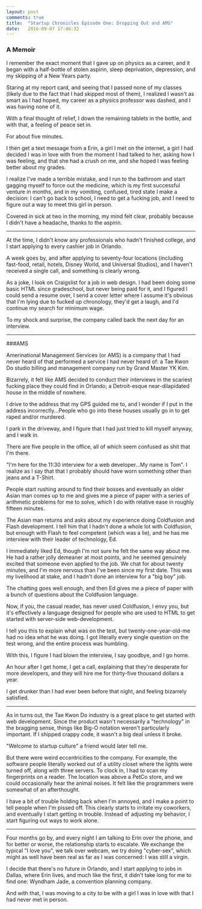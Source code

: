 ```yaml
---
layout: post
comments: true
title:  "Startup Chronicles Episode One: Dropping Out and AMS"
date:   2016-09-07 17:46:32
---
```


### A Memoir

I remember the exact moment that I gave up on physics as a career, and it began with a half-bottle of stolen aspirin, sleep deprivation, depression, and my skipping of a New Years party.  

Staring at my report card, and seeing that I passed none of my classes (likely due to the fact that I had skipped most of them), I realized I wasn't as smart as I had hoped, my career as a physics professor was dashed, and I was having none of it.  

With a final thought of relief, I down the remaining tablets in the bottle, and with that, a feeling of peace set in.  


For about five minutes.  

I then get a text message from a Erin, a girl I met on the internet, a girl I had decided I was in love with from the moment I had talked to her, asking how I was feeling, and that she had a crush on me, and she hoped I was feeling better about my grades. 


I realize I've made a terrible mistake, and I run to the bathroom and start gagging myself to force out the medicine, which is my first successful venture in months, and in my vomiting, confused, tired state I make a decision: I can't go back to school, I need to get a fucking job, and I need to figure out a way to meet this girl in person.  

Covered in sick at two in the morning, my mind felt clear, probably because I didn't have a headache, thanks to the aspirin. 

-------------------

At the time, I didn't know any professionals who hadn't finished college, and I start applying to every cashier job in Orlando.  

A week goes by, and after applying to seventy-four locations (including fast-food, retail, hotels, Disney World, and Universal Studios), and I haven't received a single call, and something is clearly wrong.  

As a joke, I look on Craigslist for a job in web design.  I had been doing some basic HTML since gradeschool, but never being paid for it, and I figured I could send a resume over, I send a cover letter where I assume it's obvious that I'm lying due to fucked up chronology, they'd get a laugh, and I'd continue my search for minimum wage. 

To my shock and surprise, the company called back the next day for an interview. 


---------------------

###AMS

Amerinational Management Services (or AMS) is a company that I had never heard of that performed a service I had never heard of: a Tae Kwon Do studio billing and management company run by Grand Master YK Kim. 

Bizarrely, it felt like AMS decided to conduct their interviews in the scariest fucking place they could find in Orlando; a Detroit-esque near-dilapidated house in the middle of nowhere.  

I drive to the address that my GPS guided me to, and I wonder if I put in the address incorrectly...People who go into these houses usually go in to get raped and/or murdered. 

I park in the driveway, and I figure that I had just tried to kill myself anyway, and I walk in. 

There are five people in the office, all of which seem confused as shit that I'm there.  

"I'm here for the 11:30 interview for a web developer...My name is Tom".  I realize as I say that that I probably should have worn something other than jeans and a T-Shirt. 

People start rushing around to find their bosses and eventually an older Asian man comes up to me and gives me a piece of paper with a series of arithmetic problems for me to solve, which I do with relative ease in roughly fifteen minutes.  

The Asian man returns and asks about my experience doing Coldfusion and Flash development. I tell him that I hadn't done a whole lot with Coldfusion, but enough with Flash to feel competent (which was a lie), and he has me interview with their leader of technology, Ed. 

I immediately liked Ed, though I'm not sure he felt the same way about me.  He had a rather jolly demeaner at most points, and he seemed genuinely excited that someone even applied to the job.  We chat for about twenty minutes, and I'm more nervous than I've been since my first date.  This was my livelihood at stake, and I hadn't done an interview for a "big boy" job. 

The chatting goes well enough, and then Ed gives me a piece of paper with a bunch of questions about the Coldfusion language. 

Now, if you, the casual reader, has never used Coldfusion, I envy you, but it's effectively a language designed for people who are used to HTML to get started with server-side web-development. 

I tell you this to explain what was on the test, but twenty-one-year-old-me had no idea what he was doing. I got literally every single question on the test wrong, and the entire process was humbling.   

With this, I figure I had blown the interview, I say goodbye, and I go home.  

An hour after I get home, I get a call, explaining that they're desperate for more developers, and they will hire me for thirty-five thousand dollars a year.  

I get drunker than I had ever been before that night, and feeling bizarrely satisfied.  


-----------------------------

As in turns out, the Tae Kwon Do industry is a great place to get started with web development.  Since the product wasn't necessarily a "technology" in the bragging sense, things like Big-O notation weren't particularly important.  If I shipped crappy code, it wasn't a big deal unless it broke.  

"Welcome to startup culture" a friend would later tell me. 

But there were weird eccentricities to the company.  For example, the software people literally worked out of a utility closet where the lights were turned off, along with three servers.  To clock in, I had to scan my fingerprints on a reader.  The location was above a PetCo store, and we could occasionally hear the animal noises.  It felt like the programmers were somewhat of an afterthought.  

I have a bit of trouble holding back when I'm annoyed, and I make a point to tell people when I'm pissed off.  This clearly starts to irritate my coworkers, and eventually I start getting in trouble.  Instead of adjusting my behavior, I start figuring out ways to work alone.  

-----------------------------

Four months go by, and every night I am talking to Erin over the phone, and for better or worse, the relationship starts to escalate.  We exchange the typical "I love you", we talk over webcam, we try doing "cyber-sex", which might as well have been real as far as I was concerned: I was still a virgin.  

I decide that there's no future in Orlando, and I start applying to jobs in Dallas, where Erin lives, and much like the first, it didn't take long for me to find one: Wyndham Jade, a convention planning company. 

And with that, I was moving to a city to be with a girl I was in love with that I had never met in person. 
